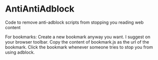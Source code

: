 # AntiAntiAdblock
Code to remove anti-adblock scripts from stopping you reading web content

For bookmarks:
Create a new bookmark anyway you want. I suggest on your browser toolbar.
Copy the content of bookmark.js as the url of the bookmark.
Click the bookmark whenever someone tries to stop you from using adblock.
